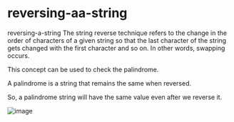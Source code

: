 # reversing-aa-string

reversing-a-string
The string reverse technique refers to the change in the order of characters of a given string so that the
last character of the string gets changed with the first character and so on. In other words, swapping occurs.

This concept can be used to check the palindrome. 

A palindrome is a string that remains the same when reversed.

So, a palindrome string will have the same value even after we reverse it.


![image](https://user-images.githubusercontent.com/110607289/221938107-253c4342-0c72-46fa-bcb5-a91be5fb5a9c.png)
